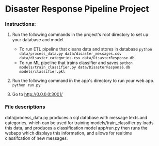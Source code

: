 # Disaster Response Pipeline Project

### Instructions:
1. Run the following commands in the project's root directory to set up your database and model.

    - To run ETL pipeline that cleans data and stores in database
        `python data/process_data.py data/disaster_messages.csv data/disaster_categories.csv data/DisasterResponse.db`
    - To run ML pipeline that trains classifier and saves
        `python models/train_classifier.py data/DisasterResponse.db models/classifier.pkl`

2. Run the following command in the app's directory to run your web app.
    `python run.py`

3. Go to http://0.0.0.0:3001/


### File descriptions

data/process_data.py produces a sql database with message texts and categories, which can be used for training
models/train_classifier.py loads this data, and produces a classification model
app/run.py then runs the webapp which displays this information, and allows for realtime classifcation of new messages.